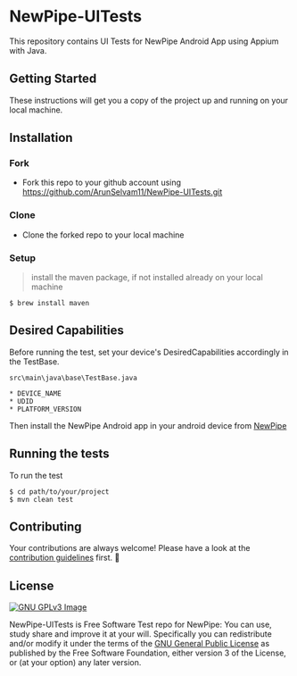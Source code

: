 # NewPipe-UITests 

This repository contains UI Tests for NewPipe Android App using Appium with Java.

## Getting Started

These instructions will get you a copy of the project up and running on your local machine.

## Installation

### Fork

- Fork this repo to your github account using https://github.com/ArunSelvam11/NewPipe-UITests.git

### Clone

- Clone the forked repo to your local machine

### Setup

> install the maven package, if not installed already on your local machine

```shell
$ brew install maven
```

## Desired Capabilities

Before running the test, set your device's DesiredCapabilities accordingly in the TestBase.

```
src\main\java\base\TestBase.java

* DEVICE_NAME
* UDID 
* PLATFORM_VERSION
```

Then install the NewPipe Android app in your android device from [NewPipe](https://github.com/TeamNewPipe/NewPipe/releases)

## Running the tests

To run the test 

```
$ cd path/to/your/project
$ mvn clean test 
```

## Contributing

Your contributions are always welcome! Please have a look at the [contribution guidelines](CONTRIBUTING.md) first. :tada:

## License
[![GNU GPLv3 Image](https://www.gnu.org/graphics/gplv3-127x51.png)](http://www.gnu.org/licenses/gpl-3.0.en.html)  

NewPipe-UITests is Free Software Test repo for NewPipe: You can use, study share and improve it at your
will. Specifically you can redistribute and/or modify it under the terms of the
[GNU General Public License](https://www.gnu.org/licenses/gpl.html) as
published by the Free Software Foundation, either version 3 of the License, or
(at your option) any later version.  